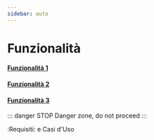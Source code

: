 ```yaml
---
sidebar: auto
---
```


# Funzionalità

#### [Funzionalità 1](/Developers/features/feature-template.md) <!-- Sends the user to feature 1  -->

#### [Funzionalità 2](/Developers/features/feature1.md) <!-- Sends the user to feature 1  -->

#### [Funzionalità 3](/Developers/features/ffeature3.md) <!-- Sends the user to feature 3  -->

::: danger STOP
Danger zone, do not proceed
:::

:Requisiti: e Casi d'Uso
